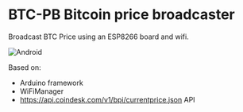 # BTC-PB Bitcoin price broadcaster

Broadcast BTC Price using an ESP8266 board and wifi.

![Android](https://raw.githubusercontent.com/valerio-vaccaro/BTC-PB/master/screenshots/1-android.jpg "Android")

Based on:

- Arduino framework
- WiFiManager
- https://api.coindesk.com/v1/bpi/currentprice.json API
